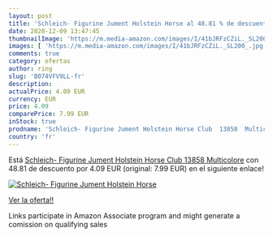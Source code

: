 ```yaml
---
layout: post
title: 'Schleich- Figurine Jument Holstein Horse al 48.81 % de descuento'
date: 2020-12-09 13:47:45
thumbnailImage: 'https://m.media-amazon.com/images/I/41bJRFzCZiL._SL200_.jpg'
images: [ 'https://m.media-amazon.com/images/I/41bJRFzCZiL._SL200_.jpg' ]
comments: true
category: ofertas
author: ring
slug: 'B074VFV9LL-fr'
description:
actualPrice: 4.09 EUR
currency: EUR
price: 4.09
comparePrice: 7.99 EUR
inStock: true
prodname: 'Schleich- Figurine Jument Holstein Horse Club  13858  Multicolore'
country: 'fr'
---
```


Está [Schleich- Figurine Jument Holstein Horse Club  13858  Multicolore](https://www.amazon.fr/dp/B074VFV9LL/?tag=tolees0d-21) con 48.81 de descuento por 4.09 EUR (original: 7.99 EUR) en el siguiente enlace!

[![Schleich- Figurine Jument Holstein Horse](https://m.media-amazon.com/images/I/41bJRFzCZiL._SL200_.jpg)](https://www.amazon.fr/dp/B074VFV9LL/?tag=tolees0d-21)

[Ver la oferta!!](https://www.amazon.fr/dp/B074VFV9LL/?tag=tolees0d-21)

Links participate in Amazon Associate program and might generate a comission on qualifying sales


